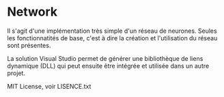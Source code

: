 # Network

Il s'agit d'une implémentation très simple d'un réseau de neurones.
Seules les fonctionnatités de base, c'est à dire la création et
l'utilisation du réseau sont présentes.

La solution Visual Studio permet de générer une bibliothèque de liens
dynamique (DLL) qui peut ensuite être intégrée et utilisée dans un
autre projet.

MIT License, voir LISENCE.txt
